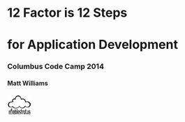 
# 12 Factor is 12 Steps
# for Application Development

### Columbus Code Camp 2014

#### Matt Williams

[![Nimblestratus](images/nimblestratus_smaller.png)](http://nimblestrat.us)

